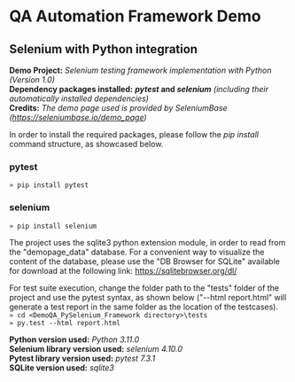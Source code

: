 # QA Automation Framework Demo
## Selenium with Python integration

**Demo Project:** *Selenium testing framework implementation with Python (Version 1.0)*  
**Dependency packages installed:** **_pytest_ and _selenium_** *(including their automatically installed dependencies)*  
**Credits:** *The demo page used is provided by SeleniumBase (https://seleniumbase.io/demo_page)*

In order to install the required packages, please follow the *pip install* command structure, as showcased below.

### pytest
`» pip install pytest`

### selenium
`» pip install selenium`  

The project uses the sqlite3 python extension module, in order to read from the "demopage_data" database. For a convenient way to visualize the content of the database, please use the "DB Browser for SQLite" available for download at the following link: https://sqlitebrowser.org/dl/    
    
For test suite execution, change the folder path to the "tests" folder of the project and use the pytest syntax, as shown below ("--html report.html" will generate a test report in the same folder as the location of the testcases).    
`» cd <DemoQA_PySelenium_Framework directory>\tests`  
`» py.test --html report.html` 

**Python version used:** *Python 3.11.0*  
**Selenium library version used:** *selenium 4.10.0*  
**Pytest library version used:** *pytest 7.3.1*  
**SQLite version used:** *sqlite3*
